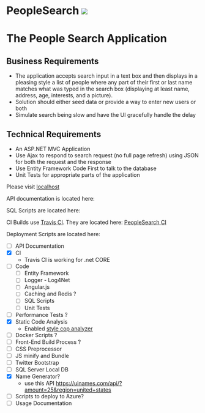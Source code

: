 # PeopleSearch  ![](https://travis-ci.org/supermitsuba/PeopleSearch.svg?branch=master)

The People Search Application
=============================

Business Requirements
---------------------

- The application accepts search input in a text box and then displays in a pleasing style a list of people where any part of their first or last name matches what was typed in the search box (displaying at least name, address, age, interests, and a picture). 
- Solution should either seed data or provide a way to enter new users or both
- Simulate search being slow and have the UI gracefully handle the delay

Technical Requirements
----------------------

- An ASP.NET MVC Application 
- Use Ajax to respond to search request (no full page refresh) using JSON for both the request and the response
- Use Entity Framework Code First to talk to the database
- Unit Tests for appropriate parts of the application

Please visit [localhost](http://localhost:8000/)

API documentation is located here: 

SQL Scripts are located here: 

CI Builds use [Travis CI](https://travis-ci.com/).  They are located here: [PeopleSearch CI](https://travis-ci.org/supermitsuba/PeopleSearch)

Deployment Scripts are located here: 

- [ ] API Documentation
- [X] CI
  - Travis CI is working for .net CORE
- [ ] Code
  - [ ] Entity Framework
  - [ ] Logger - Log4Net
  - [ ] Angular.js
  - [ ] Caching and Redis ?
  - [ ] SQL Scripts
  - [ ] Unit Tests
- [ ] Performance Tests ?
- [X] Static Code Analysis
  - Enabled [style cop analyzer](https://github.com/DotNetAnalyzers/StyleCopAnalyzers/blob/master/documentation/Configuration.md)
- [ ] Docker Scripts ?
- [ ] Front-End Build Process ?
- [ ] CSS Preprocessor
- [ ] JS minify and Bundle
- [ ] Twitter Bootstrap
- [ ] SQL Server Local DB
- [X] Name Generator?
  - use this API https://uinames.com/api/?amount=25&region=united+states
- [ ] Scripts to deploy to Azure?
- [ ] Usage Documentation
